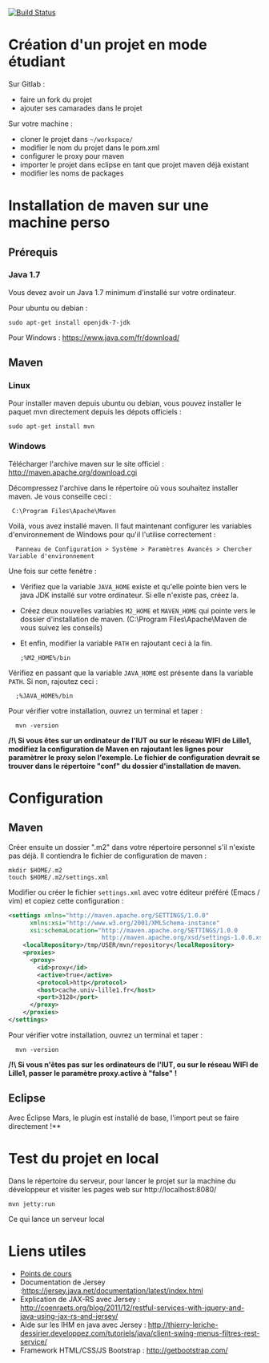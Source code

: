 [![Build Status](https://travis-ci.org/iut-lille/jersey-skeleton.svg?branch=master)](https://travis-ci.org/iut-lille/jersey-skeleton)

# Création d'un projet en mode étudiant

Sur Gitlab :

- faire un fork du projet 
- ajouter ses camarades dans le projet

Sur votre machine :

- cloner le projet dans `~/workspace/`
- modifier le nom du projet dans le pom.xml
- configurer le proxy pour maven
- importer le projet dans eclipse en tant que projet maven déjà existant
- modifier les noms de packages

# Installation de maven sur une machine perso
## Prérequis
### Java 1.7
Vous devez avoir un Java 1.7 minimum d'installé sur votre ordinateur.

Pour ubuntu ou debian :

    sudo apt-get install openjdk-7-jdk

Pour Windows : https://www.java.com/fr/download/

## Maven
### Linux
Pour installer maven depuis ubuntu ou debian, vous pouvez installer le paquet mvn directement depuis les dépots officiels :

    sudo apt-get install mvn

### Windows
Télécharger l'archive maven sur le site officiel : http://maven.apache.org/download.cgi

Décompressez l'archive dans le répertoire où vous souhaitez installer maven.
Je vous conseille ceci : 

     C:\Program Files\Apache\Maven

Voilà, vous avez installé maven. Il faut maintenant configurer les variables d'environnement de Windows pour qu'il l'utilise correctement :

      Panneau de Configuration > Système > Paramètres Avancés > Chercher Variable d'environnement

Une fois sur cette fenètre :
- Vérifiez que la variable `JAVA_HOME` existe et qu'elle pointe bien vers le java JDK installé sur votre ordinateur. Si elle n'existe pas, créez la.
- Créez deux nouvelles variables `M2_HOME` et `MAVEN_HOME` qui pointe vers le dossier d'installation de maven. (C:\Program Files\Apache\Maven de vous suivez les conseils)
- Et enfin, modifier la variable `PATH` en rajoutant ceci à la fin.

      ;%M2_HOME%/bin

Vérifiez en passant que la variable `JAVA_HOME` est présente dans la variable `PATH`. Si non, rajoutez ceci :

      ;%JAVA_HOME%/bin

Pour vérifier votre installation, ouvrez un terminal et taper :
  
      mvn -version


**/!\ Si vous êtes sur un ordinateur de l'IUT ou sur le réseau WIFI de Lille1, modifiez la configuration de Maven en rajoutant les lignes pour paramètrer le proxy selon l'exemple. Le fichier de configuration devrait se trouver dans le répertoire "conf" du dossier d'installation de maven.**

# Configuration
## Maven

Créer ensuite un dossier ".m2" dans votre répertoire personnel s'il n'existe pas déjà. Il contiendra le fichier de configuration de maven :

    mkdir $HOME/.m2
    touch $HOME/.m2/settings.xml

Modifier ou créer le fichier `settings.xml` avec votre éditeur préféré (Emacs / vim) et copiez cette configuration :

```xml
<settings xmlns="http://maven.apache.org/SETTINGS/1.0.0"
      xmlns:xsi="http://www.w3.org/2001/XMLSchema-instance"
      xsi:schemaLocation="http://maven.apache.org/SETTINGS/1.0.0
                          http://maven.apache.org/xsd/settings-1.0.0.xsd">
    <localRepository>/tmp/USER/mvn/repository</localRepository>
    <proxies>
      <proxy>
        <id>proxy</id>
        <active>true</active>
        <protocol>http</protocol>
        <host>cache.univ-lille1.fr</host>
        <port>3128</port>
      </proxy>
    </proxies>
</settings>
```

Pour vérifier votre installation, ouvrez un terminal et taper :
  
      mvn -version


**/!\ Si vous n'êtes pas sur les ordinateurs de l'IUT, ou sur le réseau WIFI de Lille1, passer le paramètre proxy.active à "false" !**

## Eclipse

Avec Éclipse Mars, le plugin est installé de base, l'import peut se faire directement !**

# Test du projet en local

Dans le répertoire du serveur, pour lancer le projet sur la machine du développeur et visiter les pages web sur http://localhost:8080/

    mvn jetty:run

Ce qui lance un serveur local

# Liens utiles
- [Points de cours](doc/cours.md)
- Documentation de Jersey :https://jersey.java.net/documentation/latest/index.html
- Explication de JAX-RS avec Jersey : http://coenraets.org/blog/2011/12/restful-services-with-jquery-and-java-using-jax-rs-and-jersey/
- Aide sur les IHM en java avec Jersey : http://thierry-leriche-dessirier.developpez.com/tutoriels/java/client-swing-menus-filtres-rest-service/
- Framework HTML/CSS/JS Bootstrap : http://getbootstrap.com/
